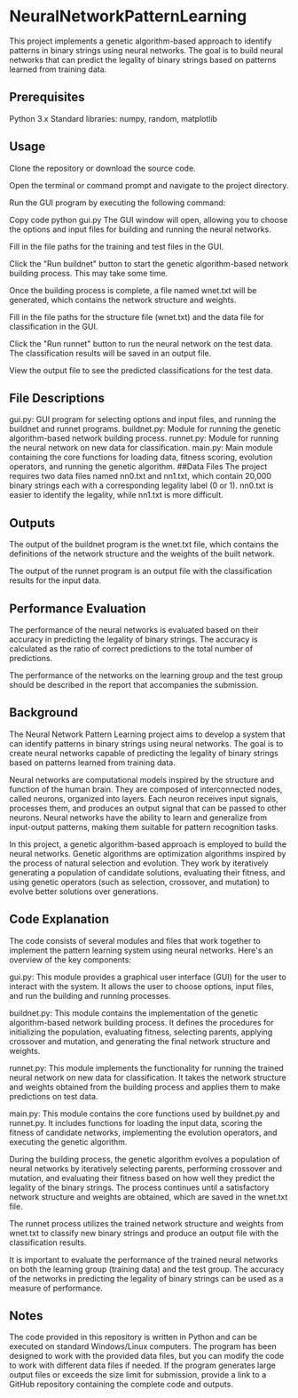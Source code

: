 # NeuralNetworkPatternLearning
This project implements a genetic algorithm-based approach to identify patterns in binary strings using neural networks. The goal is to build neural networks that can predict the legality of binary strings based on patterns learned from training data.

## Prerequisites
Python 3.x
Standard libraries: numpy, random, matplotlib
## Usage
Clone the repository or download the source code.

Open the terminal or command prompt and navigate to the project directory.

Run the GUI program by executing the following command:

Copy code
python gui.py
The GUI window will open, allowing you to choose the options and input files for building and running the neural networks.

Fill in the file paths for the training and test files in the GUI.

Click the "Run buildnet" button to start the genetic algorithm-based network building process. This may take some time.

Once the building process is complete, a file named wnet.txt will be generated, which contains the network structure and weights.

Fill in the file paths for the structure file (wnet.txt) and the data file for classification in the GUI.

Click the "Run runnet" button to run the neural network on the test data. The classification results will be saved in an output file.

View the output file to see the predicted classifications for the test data.

## File Descriptions
gui.py: GUI program for selecting options and input files, and running the buildnet and runnet programs.
buildnet.py: Module for running the genetic algorithm-based network building process.
runnet.py: Module for running the neural network on new data for classification.
main.py: Main module containing the core functions for loading data, fitness scoring, evolution operators, and running the genetic algorithm.
##Data Files
The project requires two data files named nn0.txt and nn1.txt, which contain 20,000 binary strings each with a corresponding legality label (0 or 1). nn0.txt is easier to identify the legality, while nn1.txt is more difficult.

## Outputs
The output of the buildnet program is the wnet.txt file, which contains the definitions of the network structure and the weights of the built network.

The output of the runnet program is an output file with the classification results for the input data.

## Performance Evaluation
The performance of the neural networks is evaluated based on their accuracy in predicting the legality of binary strings. The accuracy is calculated as the ratio of correct predictions to the total number of predictions.

The performance of the networks on the learning group and the test group should be described in the report that accompanies the submission.
## Background
The Neural Network Pattern Learning project aims to develop a system that can identify patterns in binary strings using neural networks. The goal is to create neural networks capable of predicting the legality of binary strings based on patterns learned from training data.

Neural networks are computational models inspired by the structure and function of the human brain. They are composed of interconnected nodes, called neurons, organized into layers. Each neuron receives input signals, processes them, and produces an output signal that can be passed to other neurons. Neural networks have the ability to learn and generalize from input-output patterns, making them suitable for pattern recognition tasks.

In this project, a genetic algorithm-based approach is employed to build the neural networks. Genetic algorithms are optimization algorithms inspired by the process of natural selection and evolution. They work by iteratively generating a population of candidate solutions, evaluating their fitness, and using genetic operators (such as selection, crossover, and mutation) to evolve better solutions over generations.

## Code Explanation
The code consists of several modules and files that work together to implement the pattern learning system using neural networks. Here's an overview of the key components:

gui.py: This module provides a graphical user interface (GUI) for the user to interact with the system. It allows the user to choose options, input files, and run the building and running processes.

buildnet.py: This module contains the implementation of the genetic algorithm-based network building process. It defines the procedures for initializing the population, evaluating fitness, selecting parents, applying crossover and mutation, and generating the final network structure and weights.

runnet.py: This module implements the functionality for running the trained neural network on new data for classification. It takes the network structure and weights obtained from the building process and applies them to make predictions on test data.

main.py: This module contains the core functions used by buildnet.py and runnet.py. It includes functions for loading the input data, scoring the fitness of candidate networks, implementing the evolution operators, and executing the genetic algorithm.


During the building process, the genetic algorithm evolves a population of neural networks by iteratively selecting parents, performing crossover and mutation, and evaluating their fitness based on how well they predict the legality of the binary strings. The process continues until a satisfactory network structure and weights are obtained, which are saved in the wnet.txt file.

The runnet process utilizes the trained network structure and weights from wnet.txt to classify new binary strings and produce an output file with the classification results.

It is important to evaluate the performance of the trained neural networks on both the learning group (training data) and the test group. The accuracy of the networks in predicting the legality of binary strings can be used as a measure of performance.

## Notes
The code provided in this repository is written in Python and can be executed on standard Windows/Linux computers.
The program has been designed to work with the provided data files, but you can modify the code to work with different data files if needed.
If the program generates large output files or exceeds the size limit for submission, provide a link to a GitHub repository containing the complete code and outputs.
